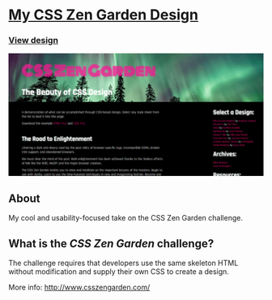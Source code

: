# <a href="https://advaitju.github.io/My-CSS-Zen-Garden-Design/">My CSS Zen Garden Design</a>
### <a href="https://advaitju.github.io/My-CSS-Zen-Garden-Design/">View design</a>
<a href="https://advaitju.github.io/My-CSS-Zen-Garden-Design/">![My CSS Zen Garden design screenshot.](img/css-zen-garden-design-screenshot.png)</a>

## About
My cool and usability-focused take on the CSS Zen Garden challenge.

## What is the _CSS Zen Garden_ challenge?
The challenge requires that developers use the same skeleton HTML without modification and supply their own CSS to create a design.

More info: http://www.csszengarden.com/
